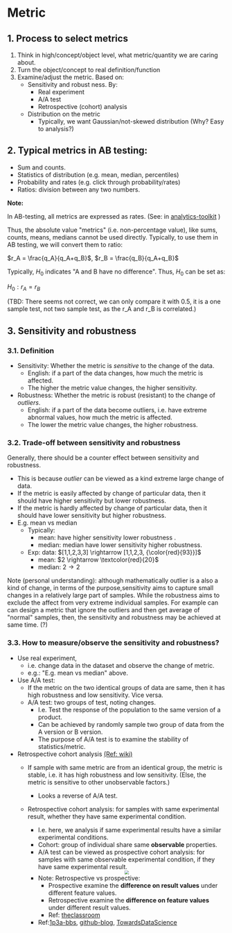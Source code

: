 # Metric

## 1. Process to select metrics

1. Think in high/concept/object level, what metric/quantity we are caring about.
2. Turn the object/concept to real definition/function
3. Examine/adjust the metric. Based on:
   - Sensitivity and robust ness. By:
     - Real experiment
     - A/A test
     - Retrospective (cohort) analysis
   - Distribution on the metric
     - Typically, we want Gaussian/not-skewed distribution (Why? Easy to analysis?)



## 2. Typical metrics in AB testing:

- Sum and counts.
- Statistics of distribution (e.g. mean, median, percentiles)
- Probability and rates (e.g. click through probability/rates)
- Ratios: division between any two numbers.

**Note:** 

In AB-testing, all metrics are expressed as rates. (See: in [analytics-toolkit](http://blog.analytics-toolkit.com/2017/statistical-significance-non-binomial-metrics-revenue-time-site-pages-session-aov-rpu/) )

Thus, the absolute value "metrics" (i.e. non-percentage value), like sums, counts, means, medians cannot be used directly. Typically, to use them in AB testing, we will convert them to ratio:

$r_A = \frac{q_A}{q_A+q_B}$, $r_B = \frac{q_B}{q_A+q_B}$

Typically, $H_0$ indicates "A and B have no difference". Thus, $H_0$ can be set as:

$H_0: r_A = r_B$

(TBD: There seems not correct, we can only compare it with 0.5, it is a one sample test, not two sample test, as the r_A and r_B is correlated.)


## 3. Sensitivity and robustness

### 3.1. Definition

- Sensitivity: Whether the metric is *sensitive* to the change of the data.
  - English: if a part of the data changes, how much the metric is affected. 
  - The higher the metric value changes, the higher sensitivity.
- Robustness: Whether the metric is robust (resistant) to the change of *outliers*.
  - English: if a part of the data become outliers, i.e. have extreme abnormal values, how much the metric is affected.
  - The lower the metric value changes, the higher robustness.

### 3.2. Trade-off between sensitivity and robustness

Generally, there should be a counter effect between sensitivity and robustness. 
  - This is because *outlier* can be viewed as a kind extreme large change of data. 
  - If the metric is easily affected by change of particular data, then it should have higher sensitivity but lower robustness.
  - If the metric is hardly affected by change of particular data, then it should have lower sensitivity but higher robustness.
- E.g. mean vs median
  - Typically:
    - mean: have higher sensitivity lower robustness .
    - median: median have lower sensitivity higher robustness.
  - Exp: data: $[1,1,2,3,3] \rightarrow [1,1,2,3, {\color{red}{93}}]$
    - mean: $2 \rightarrow \textcolor{red}{20}$
    - median: $2 \rightarrow 2$


Note (personal understanding): although mathematically outlier is a also a kind of change, in terms of the purpose,sensitivity aims to capture small changes in a relatively large part of samples. While the robustness aims to exclude the affect from very extreme individual samples. For example can can design a metric that ignore the outliers and then get average of "normal" samples, then, the sensitivity and robustness may be achieved at same time. (?)

### 3.3. How to measure/observe the sensitivity and robustness?

- Use real experiment, 
  - i.e. change data in the dataset and observe the change of metric.
  - e.g.: "E.g. mean vs median" above.
- Use A/A test:
  - If the metric on the two identical groups of data are same, then it has high robustness and low sensitivity. Vice versa.
  - A/A test: two groups of test, noting changes. 
    - I.e. Test the response of the population to the same version of a product.
    - Can be achieved by randomly sample two group of data from the A version or B version. 
    - The purpose of A/A test is to examine the stability of statistics/metric. 
- Retrospective cohort analysis [(Ref: wiki)](https://en.wikipedia.org/wiki/Retrospective_cohort_study)
  - If sample with same metric are from an identical group, the metric is stable, i.e. it has high robustness and low sensitivity. (Else, the metric is sensitive to other unobservable factors.)
    - Looks a reverse of A/A test.
  - Retrospective cohort analysis: for samples with same experimental result, whether they have same experimental condition.
    - I.e. here, we analysis if same experimental results have a similar experimental conditions.
    - Cohort: group of individual share same **observable** properties.
    - A/A test can be viewed as prospective cohort analysis: for samples with same observable experimental condition, if they have same experimental result.
    <div  align="center"><img src=https://upload.wikimedia.org/wikipedia/commons/thumb/1/14/ExplainingCaseControlSJW-en.svg/462px-ExplainingCaseControlSJW-en.svg.png style = "zoom:60%"></div>
  
    - Note: Retrospective vs prospective:
      - Prospective examine the **difference on result values** under different feature values.
      - Retrospective examine the **difference on feature values** under different result values. 
      - Ref: [theclassroom](https://www.theclassroom.com/ethical-issues-research-design-8084192.html)
    - Ref:[1p3a-bbs](https://www.1point3acres.com/bbs/thread-529848-1-1.html), [github-blog](https://nancyyanyu.github.io/posts/17c5bb19/), [TowardsDataScience](https://towardsdatascience.com/what-i-learned-from-udacitys-course-on-a-b-testing-by-google-45f6d3297f42)
  
